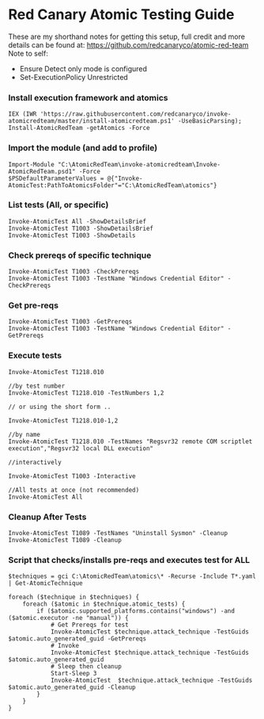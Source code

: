 # **Red Canary Atomic Testing Guide**
These are my shorthand notes for getting this setup, full credit and more details can be found at: https://github.com/redcanaryco/atomic-red-team
Note to self:
- Ensure Detect only mode is configured
- Set-ExecutionPolicy Unrestricted

### Install execution framework and atomics
```
IEX (IWR 'https://raw.githubusercontent.com/redcanaryco/invoke-atomicredteam/master/install-atomicredteam.ps1' -UseBasicParsing); 
Install-AtomicRedTeam -getAtomics -Force
```

### Import the module (and add to profile)
```
Import-Module "C:\AtomicRedTeam\invoke-atomicredteam\Invoke-AtomicRedTeam.psd1" -Force
$PSDefaultParameterValues = @{"Invoke-AtomicTest:PathToAtomicsFolder"="C:\AtomicRedTeam\atomics"}
```

### List tests (All, or specific)
```
Invoke-AtomicTest All -ShowDetailsBrief
Invoke-AtomicTest T1003 -ShowDetailsBrief
Invoke-AtomicTest T1003 -ShowDetails 
```

### Check prereqs of specific technique 
```
Invoke-AtomicTest T1003 -CheckPrereqs
Invoke-AtomicTest T1003 -TestName "Windows Credential Editor" -CheckPrereqs
```

### Get pre-reqs
```
Invoke-AtomicTest T1003 -GetPrereqs
Invoke-AtomicTest T1003 -TestName "Windows Credential Editor" -GetPrereqs
```

### Execute tests
```
Invoke-AtomicTest T1218.010

//by test number
Invoke-AtomicTest T1218.010 -TestNumbers 1,2

// or using the short form ..

Invoke-AtomicTest T1218.010-1,2

//by name
Invoke-AtomicTest T1218.010 -TestNames "Regsvr32 remote COM scriptlet execution","Regsvr32 local DLL execution"

//interactively

Invoke-AtomicTest T1003 -Interactive

//All tests at once (not recommended)
Invoke-AtomicTest All
```

### Cleanup After Tests
```
Invoke-AtomicTest T1089 -TestNames "Uninstall Sysmon" -Cleanup
Invoke-AtomicTest T1089 -Cleanup
```

### Script that checks/installs pre-reqs and executes test for ALL
```
$techniques = gci C:\AtomicRedTeam\atomics\* -Recurse -Include T*.yaml | Get-AtomicTechnique

foreach ($technique in $techniques) {
    foreach ($atomic in $technique.atomic_tests) {
        if ($atomic.supported_platforms.contains("windows") -and ($atomic.executor -ne "manual")) {
            # Get Prereqs for test
            Invoke-AtomicTest $technique.attack_technique -TestGuids $atomic.auto_generated_guid -GetPrereqs
            # Invoke
            Invoke-AtomicTest $technique.attack_technique -TestGuids $atomic.auto_generated_guid
            # Sleep then cleanup
            Start-Sleep 3
            Invoke-AtomicTest  $technique.attack_technique -TestGuids $atomic.auto_generated_guid -Cleanup
        }
    }
}
```
